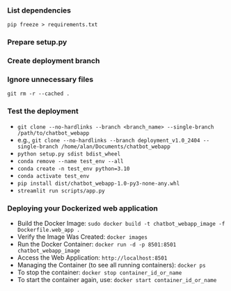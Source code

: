 ### List dependencies
`pip freeze > requirements.txt`

### Prepare setup.py

### Create deployment branch

### Ignore unnecessary files
`git rm -r --cached .`

### Test the deployment
+ `git clone --no-hardlinks --branch <branch_name> --single-branch /path/to/chatbot_webapp`
+ e.g., `git clone --no-hardlinks --branch deployment_v1.0_2404 --single-branch /home/alan/Documents/chatbot_webapp`
+ `python setup.py sdist bdist_wheel`
+ `conda remove --name test_env --all`
+ `conda create -n test_env python=3.10`
+ `conda activate test_env`
+ `pip install dist/chatbot_webapp-1.0-py3-none-any.whl`
+ `streamlit run scripts/app.py`

### Deploying your Dockerized web application
+ Build the Docker Image: `sudo docker build -t chatbot_webapp_image -f Dockerfile.web_app .`
+ Verify the Image Was Created: `docker images`
+ Run the Docker Container: `docker run -d -p 8501:8501 chatbot_webapp_image`
+ Access the Web Application: `http://localhost:8501`
+ Managing the Container (to see all running containers): `docker ps`
+ To stop the container: `docker stop container_id_or_name`
+ To start the container again, use: `docker start container_id_or_name`
